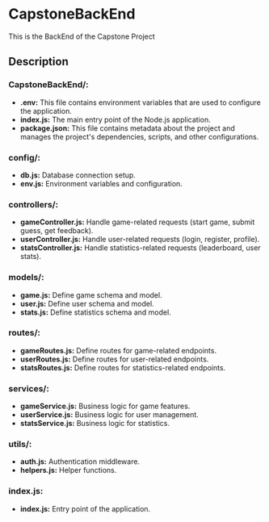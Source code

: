 # CapstoneBackEnd
This is the BackEnd of the Capstone Project

## Description

### CapstoneBackEnd/:
- **.env:** This file contains environment variables that are used to configure the application.
- **index.js:** The main entry point of the Node.js application.
- **package.json:** This file contains metadata about the project and manages the project's dependencies, scripts, and other configurations.

### config/:
- **db.js:** Database connection setup.
- **env.js:** Environment variables and configuration.

### controllers/:
- **gameController.js:** Handle game-related requests (start game, submit guess, get feedback).
- **userController.js:** Handle user-related requests (login, register, profile).
- **statsController.js:** Handle statistics-related requests (leaderboard, user stats).

### models/:
- **game.js:** Define game schema and model.
- **user.js:** Define user schema and model.
- **stats.js:** Define statistics schema and model.

### routes/:
- **gameRoutes.js:** Define routes for game-related endpoints.
- **userRoutes.js:** Define routes for user-related endpoints.
- **statsRoutes.js:** Define routes for statistics-related endpoints.

### services/:
- **gameService.js:** Business logic for game features.
- **userService.js:** Business logic for user management.
- **statsService.js:** Business logic for statistics.

### utils/:
- **auth.js:** Authentication middleware.
- **helpers.js:** Helper functions.

### index.js:
- **index.js:** Entry point of the application.